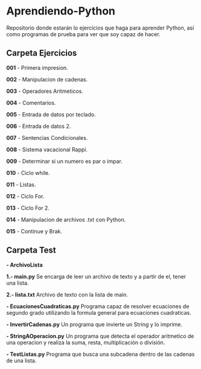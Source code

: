 # Aprendiendo-Python
Repositorio donde estarán lo ejercicios que haga para aprender Python, así como programas de prueba para ver que soy capaz de hacer.

## Carpeta Ejercicios

**001** - Primera impresion.

**002** - Manipulacion de cadenas.

**003** - Operadores Aritmeticos.

**004** - Comentarios.

**005** - Entrada de datos por teclado.

**006** - Entrada de datos 2.

**007** - Sentencias Condicionales.

**008** - Sistema vacacional Rappi.

**009** - Determinar si un numero es par o impar.

**010** - Ciclo while.

**011** - Listas.

**012** - Ciclo For.

**013** - Ciclo For 2.

**014** - Manipulacion de archivos .txt con Python.

**015** - Continue y Brak.

## Carpeta Test

**- ArchivoLista**

 **1.- main.py**
    Se encarga de leer un archivo de texto y a partir de el, tener una lista.

 **2.- lista.txt**
    Archivo de texto con la lista de main.

**- EcuacionesCuadraticas.py**
Programa capaz de resolver ecuaciones de segundo grado utilizando la formula general para ecuaciones cuadraticas.

**- InvertirCadenas.py**
Un programa que invierte un String y lo imprime.

**- StringAOperacion.py**
Un programa que detecta el operador aritmetico de una operacion y realiza la suma, resta, multiplicación o división.

**- TestListas.py**
Programa que busca una subcadena dentro de las cadenas de una lista.
